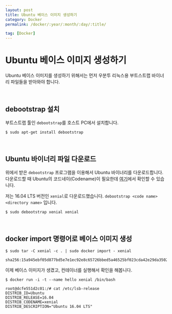 ```yaml
---
layout: post
title: Ubuntu 베이스 이미지 생성하기
category: Docker
permalink: /docker/:year/:month/:day/:title/

tag: [Docker]
---
```

# Ubuntu 베이스 이미지 생성하기

Ubuntu 베이스 이미지를 생성하기 위해서는 먼저 우분투 리눅스용 부트스트랩 바이너리 파일들을 받아와야 합니다.

<br>

## debootstrap 설치

부트스트랩 툴인 `debootstrap`를 호스트 PC에서 설치합니다.

~~~
$ sudo apt-get install debootstrap
~~~

<br>

## Ubuntu 바이너리 파일 다운로드

위에서 받은 `debootstrap` 프로그램을 이용해서 Ubuntu 바이너리를 다운로드합니다. 다운로드할 때 Ubuntu의 코드네이(Codename)이 필요한데 [여기](https://wiki.ubuntu.com/Releases)에서 확인할 수 있습니다.

저는 16.04 LTS 버전인 `xenial`로 다운로드했습니다. `debootstrap <code name> <directory name>` 입니다.

~~~
$ sudo debootstrap xenial xenial
~~~

<br>

## docker import 명령어로 베이스 이미지 생성

~~~
$ sudo tar -C xenial -c . | sudo docker import - xenial

sha256:15a945ebf05d877bd5e7e1ec92e8c65726bbed5a46525bf023cda42e29da3502
~~~

이제 베이스 이미지가 생겼고, 컨테이너를 실행해서 확인을 해봅니다.

~~~
$ docker run -i -t --name hello xenial /bin/bash

root@dcfe551d2c01:/# cat /etc/lsb-release 
DISTRIB_ID=Ubuntu
DISTRIB_RELEASE=16.04
DISTRIB_CODENAME=xenial
DISTRIB_DESCRIPTION="Ubuntu 16.04 LTS"
~~~